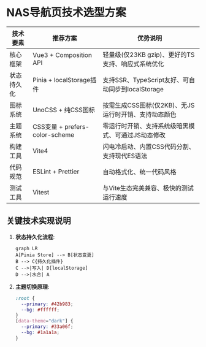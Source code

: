 # NAS导航页技术选型方案

| 技术要素        | 推荐方案                          | 优势说明                                                                 |
|-----------------|-----------------------------------|--------------------------------------------------------------------------|
| 核心框架        | Vue3 + Composition API           | 轻量级(仅23KB gzip)、更好的TS支持、响应式系统优化                         |
| 状态持久化      | Pinia + localStorage插件         | 支持SSR、TypeScript友好、可自动同步到localStorage                        |
| 图标系统        | UnoCSS + 纯CSS图标               | 按需生成CSS图标(仅2KB)、无JS运行时开销、支持动态颜色                     |
| 主题系统        | CSS变量 + prefers-color-scheme   | 零运行时开销、支持系统级暗黑模式、可通过JS动态修改                       |
| 构建工具        | Vite4                            | 闪电冷启动、内置CSS代码分割、支持现代ES语法                              |
| 代码规范        | ESLint + Prettier                | 自动格式化、统一代码风格                                                 |
| 测试工具        | Vitest                           | 与Vite生态完美兼容、极快的测试运行速度                                   |

## 关键技术实现说明

1. **状态持久化流程**:
   ```mermaid
   graph LR
   A[Pinia Store] --> B[状态变更]
   B --> C{持久化插件}
   C -->|写入| D[localStorage]
   D -->|水合| A
   ```

2. **主题切换原理**:
   ```css
   :root {
     --primary: #42b983;
     --bg: #ffffff;
   }
   [data-theme="dark"] {
     --primary: #33a06f; 
     --bg: #1a1a1a;
   }
